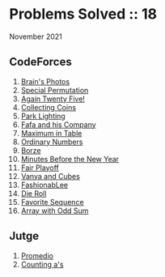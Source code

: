 # Problems Solved :: 18
November 2021

CodeForces
-----------------
1. [Brain's Photos](https://codeforces.com/problemset/problem/707/A)
1. [Special Permutation](https://codeforces.com/problemset/problem/1454/A)
1. [Again Twenty Five!](https://codeforces.com/problemset/problem/630/A)
1. [Collecting Coins](https://codeforces.com/problemset/problem/1294/A)
1. [Park Lighting](https://codeforces.com/problemset/problem/1358/A)
1. [Fafa and his Company](https://codeforces.com/problemset/problem/935/A)
1. [Maximum in Table](https://codeforces.com/problemset/problem/509/A)
1. [Ordinary Numbers](https://codeforces.com/problemset/problem/1520/B)
1. [Borze](https://codeforces.com/problemset/problem/32/B)
1. [Minutes Before the New Year](https://codeforces.com/problemset/problem/1283/A)
1. [Fair Playoff](https://codeforces.com/problemset/problem/1535/A)
1. [Vanya and Cubes](https://codeforces.com/problemset/problem/492/A)
1. [FashionabLee](https://codeforces.com/problemset/problem/1369/A)
1. [Die Roll](https://codeforces.com/problemset/problem/9/A)
1. [Favorite Sequence](https://codeforces.com/problemset/problem/1462/A)
1. [Array with Odd Sum](https://codeforces.com/problemset/problem/1296/A)

Jutge
-----------------
1. [Promedio](https://jutge.org/problems/P99182)
1. [Counting a's](https://jutge.org/problems/P97969)